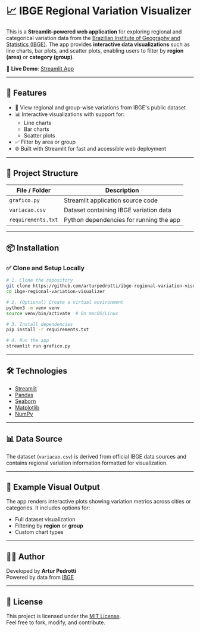 # 📈 IBGE Regional Variation Visualizer

This is a **Streamlit-powered web application** for exploring regional and categorical variation data from the [Brazilian Institute of Geography and Statistics (IBGE)](https://www.ibge.gov.br/). The app provides **interactive data visualizations** such as line charts, bar plots, and scatter plots, enabling users to filter by **region (area)** or **category (group)**.

🔗 **Live Demo**: [Streamlit App](https://arturpedrotti-ibge-graficos-grafico-0fv9dz.streamlit.app/)

---

## 🚀 Features

- 📍 View regional and group-wise variations from IBGE's public dataset
- 📊 Interactive visualizations with support for:
  - Line charts
  - Bar charts
  - Scatter plots
- ✅ Filter by area or group
- 🌐 Built with Streamlit for fast and accessible web deployment

---

## 📁 Project Structure

| File / Folder       | Description                                     |
|---------------------|-------------------------------------------------|
| `grafico.py`        | Streamlit application source code               |
| `variacao.csv`      | Dataset containing IBGE variation data          |
| `requirements.txt`  | Python dependencies for running the app         |

---

## 📦 Installation

### ✅ Clone and Setup Locally

```bash
# 1. Clone the repository
git clone https://github.com/arturpedrotti/ibge-regional-variation-visualizer.git
cd ibge-regional-variation-visualizer

# 2. (Optional) Create a virtual environment
python3 -m venv venv
source venv/bin/activate  # On macOS/Linux

# 3. Install dependencies
pip install -r requirements.txt

# 4. Run the app
streamlit run grafico.py
```

---

## 🛠 Technologies

- [Streamlit](https://streamlit.io/)
- [Pandas](https://pandas.pydata.org/)
- [Seaborn](https://seaborn.pydata.org/)
- [Matplotlib](https://matplotlib.org/)
- [NumPy](https://numpy.org/)

---

## 📊 Data Source

The dataset (`variacao.csv`) is derived from official IBGE data sources and contains regional variation information formatted for visualization.

---

## 📌 Example Visual Output

The app renders interactive plots showing variation metrics across cities or categories. It includes options for:
- Full dataset visualization
- Filtering by **region** or **group**
- Custom chart types

---

## 👨‍💻 Author

Developed by **Artur Pedrotti**  
Powered by data from [IBGE](https://www.ibge.gov.br/)

---

## 📝 License

This project is licensed under the [MIT License](LICENSE).  
Feel free to fork, modify, and contribute.
